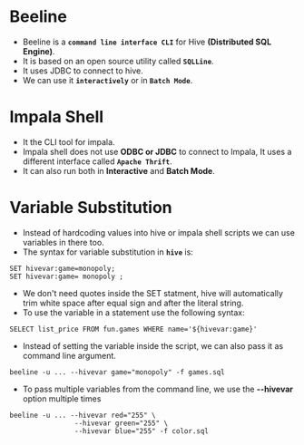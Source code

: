 # Beeline

-   Beeline is a **`command line interface CLI`** for Hive **(Distributed SQL Engine)**.
-   It is based on an open source utility called **`SQLLine`**.
-   It uses JDBC to connect to hive.
-   We can use it **`interactively`** or in **`Batch Mode`**.

# Impala Shell

-   It the CLI tool for impala.
-   Impala shell does not use **ODBC or JDBC** to connect to Impala, It uses a different interface called **`Apache Thrift`**.
-   It can also run both in **Interactive** and **Batch Mode**.

# Variable Substitution

-   Instead of hardcoding values into hive or impala shell scripts we can use variables in there too.
-   The syntax for variable substitution in **`hive`** is:

```
SET hivevar:game=monopoly;
SET hivevar:game= monopoly ;
```

-   We don't need quotes inside the SET statment, hive will automatically trim white space after equal sign and after the literal string.
-   To use the variable in a statement use the following syntax:

```
SELECT list_price FROM fun.games WHERE name='${hivevar:game}'
```

-   Instead of setting the variable inside the script, we can also pass it as command line argument.

```
beeline -u ... --hivevar game="monopoly" -f games.sql
```

-   To pass multiple variables from the command line, we use the **--hivevar** option multiple times

```
beeline -u ... --hivevar red="255" \
                --hivevar green="255" \
                --hivevar blue="255" -f color.sql
```
